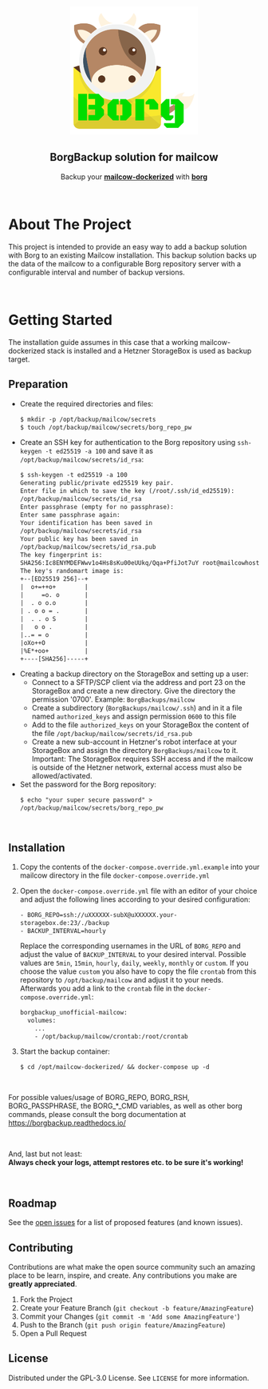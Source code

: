 <br />
<p align="center">
  <a href="https://github.com/shiz0/mailcowdockerized_borgbackup_unofficial/">
    <img src="images/logo.png" alt="Logo" width="256" height="256">
  </a>

  <h2 align="center">BorgBackup solution for mailcow</h3>

  <p align="center">
    Backup your <a href="https://mailcow.email/"><strong>mailcow-dockerized</strong></a> with <a href="https://www.borgbackup.org/"><strong>borg</strong></a>
    <br />
  </p>
</p>
<br />

<!-- ABOUT THE PROJECT -->
# About The Project

This project is intended to provide an easy way to add a backup solution with Borg to an existing Mailcow installation. This backup solution backs up the data of the mailcow to a configurable Borg repository server with a configurable interval and number of backup versions.

<br />

<!-- GETTING STARTED -->
# Getting Started
The installation guide assumes in this case that a working mailcow-dockerized stack is installed and a Hetzner StorageBox is used as backup target.

## Preparation
* Create the required directories and files:
  ```
  $ mkdir -p /opt/backup/mailcow/secrets
  $ touch /opt/backup/mailcow/secrets/borg_repo_pw
  ```
* Create an SSH key for authentication to the Borg repository using `ssh-keygen -t ed25519 -a 100` and save it as `/opt/backup/mailcow/secrets/id_rsa`:
  ```
  $ ssh-keygen -t ed25519 -a 100
  Generating public/private ed25519 key pair.
  Enter file in which to save the key (/root/.ssh/id_ed25519): /opt/backup/mailcow/secrets/id_rsa
  Enter passphrase (empty for no passphrase): 
  Enter same passphrase again: 
  Your identification has been saved in /opt/backup/mailcow/secrets/id_rsa
  Your public key has been saved in /opt/backup/mailcow/secrets/id_rsa.pub
  The key fingerprint is:
  SHA256:Ic8ENYMDEFWwv1o4Hs8sKu00eUUkq/Qqa+PfiJot7uY root@mailcowhost
  The key's randomart image is:
  +--[ED25519 256]--+
  |  o+=++o+        |
  |     =o. o       |
  |  . o o.o        |
  | . o o = .       |
  |  . . o S        |
  |   o o .         |
  |..= = o          |
  |oXo++O           |
  |%E*+oo+          |
  +----[SHA256]-----+
  ```
* Creating a backup directory on the StorageBox and setting up a user:
  * Connect to a SFTP/SCP client via the address and port 23 on the StorageBox and create a new directory. Give the directory the permission '0700'. Example: `BorgBackups/mailcow`
  * Create a subdirectory (`BorgBackups/mailcow/.ssh`) and in it a file named `authorized_keys` and assign permission `0600` to this file
  * Add to the file `authorized_keys` on your StorageBox the content of the file `/opt/backup/mailcow/secrets/id_rsa.pub`
  * Create a new sub-account in Hetzner's robot interface at your StorageBox and assign the directory `BorgBackups/mailcow` to it.
  <br/>Important: The StorageBox requires SSH access and if the mailcow is outside of the Hetzner network, external access must also be allowed/activated.
* Set the password for the Borg repository:
  ```
  $ echo "your super secure password" > /opt/backup/mailcow/secrets/borg_repo_pw
  ```

<br/>

## Installation

1. Copy the contents of the `docker-compose.override.yml.example` into your mailcow directory in the file `docker-compose.override.yml`

2. Open the `docker-compose.override.yml` file with an editor of your choice and adjust the following lines according to your desired configuration:
    ```
    - BORG_REPO=ssh://uXXXXXX-subX@uXXXXXX.your-storagebox.de:23/./backup
    - BACKUP_INTERVAL=hourly
    ```
    Replace the corresponding usernames in the URL of `BORG_REPO` and adjust the value of `BACKUP_INTERVAL` to your desired interval. Possible values are `5min`, `15min`, `hourly`, `daily`, `weekly`, `monthly` or `custom`. If you choose the value `custom` you also have to copy the file `crontab` from this repository to `/opt/backup/mailcow` and adjust it to your needs. Afterwards you add a link to the `crontab` file in the `docker-compose.override.yml`:
    ```
    borgbackup_unofficial-mailcow:
      volumes:
        ...
        - /opt/backup/mailcow/crontab:/root/crontab
    ```

3. Start the backup container:
    ```
    $ cd /opt/mailcow-dockerized/ && docker-compose up -d
    ```

<br />

For possible values/usage of BORG_REPO, BORG_RSH, BORG_PASSPHRASE, the BORG_*_CMD variables, as well as other borg commands, please consult the borg documentation at \
https://borgbackup.readthedocs.io/

<br />

And, last but not least: \
**Always check your logs, attempt restores etc. to be sure it's working!**

<br />

## Roadmap

See the [open issues](https://github.com/shiz0/mailcowdockerized_borgbackup_unofficial/issues) for a list of proposed features (and known issues).

## Contributing

Contributions are what make the open source community such an amazing place to be learn, inspire, and create. Any contributions you make are **greatly appreciated**.

1. Fork the Project
2. Create your Feature Branch (`git checkout -b feature/AmazingFeature`)
3. Commit your Changes (`git commit -m 'Add some AmazingFeature'`)
4. Push to the Branch (`git push origin feature/AmazingFeature`)
5. Open a Pull Request

<!-- LICENSE -->
## License

Distributed under the GPL-3.0 License. See `LICENSE` for more information.